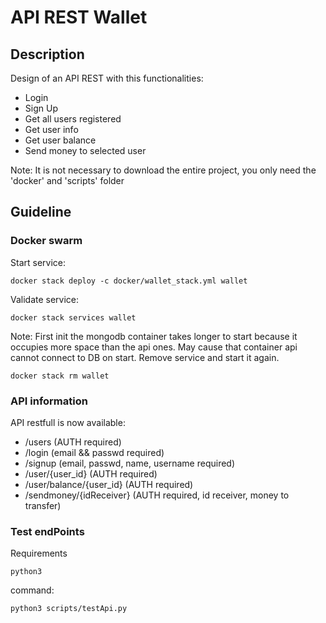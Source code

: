 # API REST Wallet
## Description
Design of an API REST with this functionalities:
- Login
- Sign Up
- Get all users registered
- Get user info
- Get user balance
- Send money to selected user

Note: It is not necessary to download the entire project, you only need the 'docker' and 'scripts' folder
## Guideline
### Docker swarm
Start service:
```
docker stack deploy -c docker/wallet_stack.yml wallet
```
Validate service:
```
docker stack services wallet
```
Note: First init the mongodb container takes longer to start because it occupies more space than the api ones. May cause that container api cannot connect to DB on start. Remove service and start it again.
```
docker stack rm wallet
```
### API information
API restfull is now available:
 - /users                   (AUTH required)
 - /login                   (email && passwd required)
 - /signup                  (email, passwd, name, username required)
 - /user/{user_id}          (AUTH required)
 - /user/balance/{user_id}  (AUTH required)
 - /sendmoney/{idReceiver}  (AUTH required, id receiver, money to transfer)

### Test endPoints
Requirements
```
python3
```
command:
```
python3 scripts/testApi.py
```
